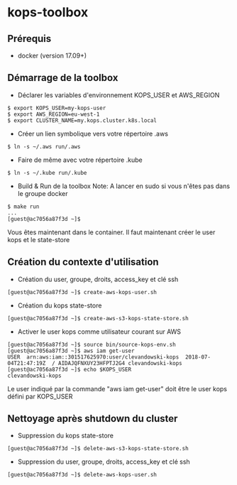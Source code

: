 # kops-toolbox

## Prérequis

* docker (version 17.09+)

## Démarrage de la toolbox

* Déclarer les variables d'environnement KOPS_USER et AWS_REGION
```
$ export KOPS_USER=my-kops-user
$ export AWS_REGION=eu-west-1
$ export CLUSTER_NAME=my.kops.cluster.k8s.local
```

* Créer un lien symbolique vers votre répertoire .aws
```
$ ln -s ~/.aws run/.aws
```

* Faire de même avec votre répertoire .kube
```
$ ln -s ~/.kube run/.kube
```

* Build & Run de la toolbox
Note: A lancer en sudo si vous n'êtes pas dans le groupe docker
```
$ make run
...
[guest@ac7056a87f3d ~]$
```

Vous êtes maintenant dans le container.
Il faut maintenant créer le user kops et le state-store

## Création du contexte d'utilisation

* Création du user, groupe, droits, access_key et clé ssh
```
[guest@ac7056a87f3d ~]$ create-aws-kops-user.sh
```

* Création du kops state-store
```
[guest@ac7056a87f3d ~]$ create-aws-s3-kops-state-store.sh
```

* Activer le user kops comme utilisateur courant sur AWS

```
[guest@ac7056a87f3d ~]$ source bin/source-kops-env.sh
[guest@ac7056a87f3d ~]$ aws iam get-user
USER  arn:aws:iam::301517625970:user/clevandowski-kops  2018-07-04T21:47:19Z  / AIDAJQFNXUY23HFPTJ2G4 clevandowski-kops
[guest@ac7056a87f3d ~]$ echo $KOPS_USER 
clevandowski-kops
```
Le user indiqué par la commande "aws iam get-user" doit être le user kops défini par KOPS_USER

## Nettoyage après shutdown du cluster

* Suppression du kops state-store
```
[guest@ac7056a87f3d ~]$ delete-aws-s3-kops-state-store.sh
```

* Suppression du user, groupe, droits, access_key et clé ssh
```
[guest@ac7056a87f3d ~]$ delete-aws-kops-user.sh
```

